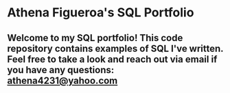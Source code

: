 # Athena Figueroa's SQL Portfolio

## Welcome to my SQL portfolio! This code repository contains examples of SQL I've written. Feel free to take a look and reach out via email if you have any questions: athena4231@yahoo.com
